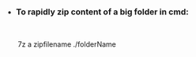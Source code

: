  * <h3> To rapidly zip content of a big folder in cmd:</h3> <br>
 &nbsp;&nbsp;&nbsp;&nbsp;&nbsp;&nbsp;      7z a zipfilename ./folderName 
